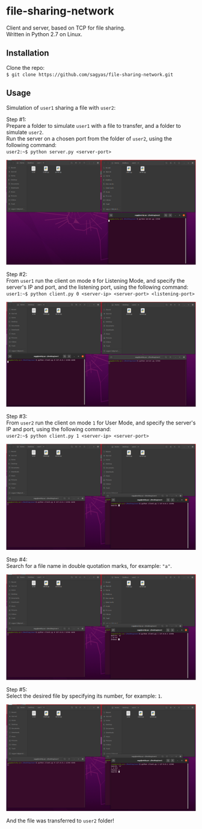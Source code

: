 # file-sharing-network

Client and server, based on TCP for file sharing.  
Written in Python 2.7 on Linux.

## Installation  
Clone the repo:  
`$ git clone https://github.com/sagyas/file-sharing-network.git`

## Usage

Simulation of `user1` sharing a file with `user2`: 

Step #1:  
Prepare a folder to simulate `user1` with a file to transfer, and a folder to simulate `user2`.  
Run the server on a chosen port from the folder of `user2`, using the following command:  
`user2:~$ python server.py <server-port>`  

![alt text](./screenshots/step1.png 'Step #1')  

Step #2:  
From `user1` run the client on mode `0` for Listening Mode, and specify the server's IP and port, and the listening port, using the following command:  
`user1:~$ python client.py 0 <server-ip> <server-port> <listening-port>`  

![alt text](./screenshots/step2.png 'Step #2')  

Step #3:  
From `user2` run the client on mode `1` for User Mode, and specify the server's IP and port, using the following command:  
`user2:~$ python client.py 1 <server-ip> <server-port>`  

![alt text](./screenshots/step3.png 'Step #3')  

Step #4:  
Search for a file name in double quotation marks, for example: `"a"`.  

![alt text](./screenshots/step4.png 'Step #4')  

Step #5:  
Select the desired file by specifying its number, for example: `1`.  

![alt text](./screenshots/step5.png 'Step #5')  

And the file was transferred to `user2` folder!
